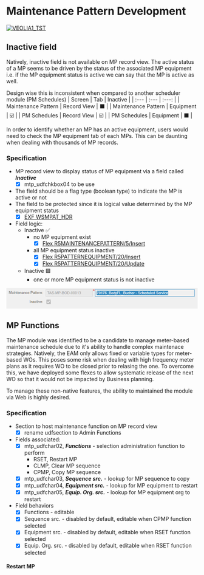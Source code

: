 # Maintenance Pattern Development
[![VEOLIA1_TST](https://img.shields.io/badge/build-VEOLIA1__TST-yellowgreen)](./)

## Inactive field
Natively, inactive field is not available on MP record view. The active status of a MP seems to be driven by the status of the associated MP equipment i.e. if the MP equipment status is active we can say that the MP is active as well.

Design wise this is inconsistent when compared to another scheduler module (PM Schedules)
| Screen | Tab | Inactive |
| :--- | :--- | :---: |
| Maintenance Pattern | Record View | :black_large_square: |
| Maintenance Pattern | Equipment | :ballot_box_with_check: |
| PM Schedules | Record View | :ballot_box_with_check:	|
| PM Schedules | Equipment | :black_large_square: |

In order to identify whether an MP has an active equipment, users would need to check the MP equipment tab of each MPs. This can be daunting when dealing with thousands of MP records.

### Specification
- MP record view to display status of MP equipment via a field called ***Inactive***
  - [x] mtp_udfchkbox04 to be use
- The field should be a flag type (boolean type) to indicate the MP is active or not
- The field to be protected since it is logical value determined by the MP equipment status
  - [x] [EXF WSMPAT_HDR](./EXF/WSMPAT_EXT_HDR_01.js)
- Field logic:
  - Inactive :white_check_mark:
    - no MP equipment exist
      - [x] [Flex R5MAINTENANCEPATTERN/5/Insert](./FLEX/R5MAINTENANCEPATTERNS/005_Insert.sql)
    - all MP equipment status inactive
      - [x] [Flex R5PATTERNEQUIPMENT/20/Insert](./FLEX/R5PATTERNEQUIPMENT_20_Post_Insert.sql)
      - [x] [Flex R5PATTERNEQUIPMENT/20/Update](./FLEX/R5PATTERNEQUIPMENT/020_Update.sql)
  - Inactive :green_square:
    - one or more MP equipment status is not inactive
    
![inactive screenshot](./assets/images/inactive_screenshot.PNG)
  
## MP Functions
The MP module was identified to be a candidate to manage meter-based maintenance schedule due to it's ability to handle complex maintenace strategies. Natively, the EAM only allows fixed or variable types for meter-based WOs. This poses some risk when dealing with high frequency meter plans as it requires WO to be closed prior to relasing the one. To overcome this, we have deployed some flexes to allow systematic release of the next WO so that it would not be impacted by Business planning.

To manage these non-native features, the ability to maintained the module via Web is highly desired.

### Specification
- Section to host maintenance function on MP record view
  - [x] rename udfsection to Admin Functions
- Fields associated:
  - [x] mtp_udfchar02, ***Functions*** - selection administration function to perform
    - RSET, Restart MP
    - CLMP, Clear MP sequence
    - CPMP, Copy MP sequence
  - [x] mtp_udfchar03, ***Sequence src.*** - lookup for MP sequence to copy
  - [x] mtp_udfchar04, ***Equipment src.*** - lookup for MP equipment to restart
  - [x] mtp_udfchar05, ***Equip. Org. src.*** - lookup for MP equipment org to restart
- Field behaviors
  - [x] Functions - editable
  - [x] Sequence src. - disabled by default, editable when CPMP function selected
  - [x] Equipment src. - disabled by default, editable when RSET function selected
  - [x] Equip. Org. src.  - disabled by default, editable when RSET function selected
  
#### Restart MP


